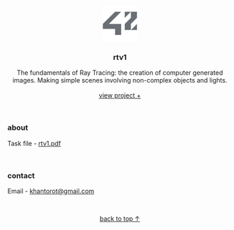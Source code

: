<br />
<div align="center">
  <a href="#top">
    <img src="https://raw.githubusercontent.com/khantorot/intra42/master/content/icons/logo.png" alt="logo" width="80" height="80">
  </a>

  <h3 align="center">rtv1</h3>

  <p align="center">
    The fundamentals of Ray Tracing: the creation of computer generated images. Making simple scenes involving non-complex objects and lights.
    <br />
    <br />
    <a href="#top">view project +</a>
  </p>
</div>
<br />





### about

Task file - [rtv1.pdf](/rtv1.pdf)



<br />



### contact

Email - khantorot@gmail.com





<br />
<p align="center"><a href="#top">back to top ↑</a></p>